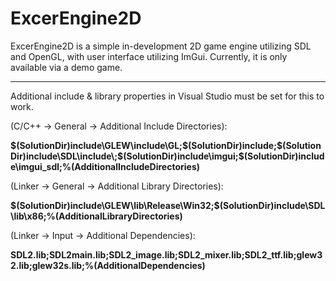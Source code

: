 # ExcerEngine2D

ExcerEngine2D is a simple in-development 2D game engine utilizing SDL and OpenGL, with user interface utilizing ImGui.
Currently, it is only available via a demo game.

 ---------
Additional include & library properties in Visual Studio must be set for this to work.

(C/C++ -> General -> Additional Include Directories): 

**$(SolutionDir)include\GLEW\include\GL;$(SolutionDir)include\;$(SolutionDir)include\SDL\include\;$(SolutionDir)include\imgui\;$(SolutionDir)include\imgui_sdl\;%(AdditionalIncludeDirectories)**

(Linker -> General -> Additional Library Directories):

**$(SolutionDir)include\GLEW\lib\Release\Win32;$(SolutionDir)include\SDL\lib\x86;%(AdditionalLibraryDirectories)**

(Linker -> Input -> Additional Dependencies):

**SDL2.lib;SDL2main.lib;SDL2_image.lib;SDL2_mixer.lib;SDL2_ttf.lib;glew32.lib;glew32s.lib;%(AdditionalDependencies)**

